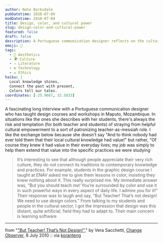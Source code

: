 ```yaml
---
author: Nate Barksdale
pubDatetime: 2010-07-09
modDatetime: 2010-07-09
title: Design, color, and cultural power
slug: design-color-and-cultural-power
featured: false
draft: false
description: A Portuguese communication designer reflects on the cultural richness of her students in Mozambique and their misconceptions about design practices.
emoji: 🎨
tags:
  - 🎨 Aesthetics
  - 🌍 Culture
  - ✍️ Literature
  - ⚙️ Technology
  - ⚖️ Ethics
haiku: |
  Local knowledge shines,  
  Connect the past with present,  
  Colors tell our tales.
coordinates: [-25.9667, 32.5833]
---
```


A fascinating long interview with a Portuguese communication designer who has taught design courses and workshops in Maputo, Mozambique. In situations like the ones she describes with her students, there's always the risk and temptation (for both teacher and students) of straying from helpful cultural empowerment to a sort of patronizing teacher-as-messiah role. I like the exchange below because she doesn't say "And to think nobody had ever told them that their local cultural knowledge had value!" but rather, "Of course they knew it had value in their everyday lives; my job was simply to help them extend that value into the specific practices we were studying

> It’s interesting to see that although people appreciate their very rich culture, they do not connect its traditions to contemporary knowledge and practices. For example, students in the graphic design course I taught at ENAV asked me to give them lessons in color, insisting they knew nothing about it. This really surprised me. My immediate answer was, “But you should teach _me!_ You’re surrounded by color and use it in such powerful ways in every aspect of daily life. I admire you for it!” Their response was to laugh and say, “But Teacher! That’s not design! We need to use _design_ colors.” From talking to my students and people in the cultural sector, I got the impression that design was this distant, quite artificial, field they had to adapt to. Their main concern is learning software

---

from "["But Teacher! That’s Not Design!"](http://web.archive.org/web/20110129080607/http://changeobserver.designobserver.com:80/entry.html?entry=14278)," by Vera Sacchetti, [Change Observer](http://web.archive.org/web/20110129080607/http://changeobserver.designobserver.com:80/entry.html?entry=14278), 8 July 2010 :: via [koranteng](http://web.archive.org/web/20160413094605/http://delicious.com/amaah)
